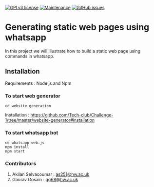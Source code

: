 [![GPLv3 license](https://img.shields.io/badge/License-GPLv3-blue.svg)](http://perso.crans.org/besson/LICENSE.html)
[![Maintenance](https://img.shields.io/badge/Maintained%3F-yes-green.svg)](https://GitHub.com/Naereen/StrapDown.js/graphs/commit-activity)
[![GitHub issues](https://img.shields.io/github/issues/Naereen/StrapDown.js.svg)](https://GitHub.com/Naereen/StrapDown.js/issues/)


# Generating static web pages using whatsapp 
In this project we will illustrate how to build a static web page using commands in whatsapp. 

## Installation
Requirements : Node js and Npm 

### To start web generator

``` 
cd website-generation
```
Installation : https://github.com/Tech-club/Challenge-1/tree/master/website-generator#installation


### To start whatsapp bot

``` 
cd whatsapp-web.js
npm install 
npm start
```

### Contributors 
1. Akilan Selvacoumar : as251@hw.ac.uk
2. Gaurav Gosain : gg68@hw.ac.uk
